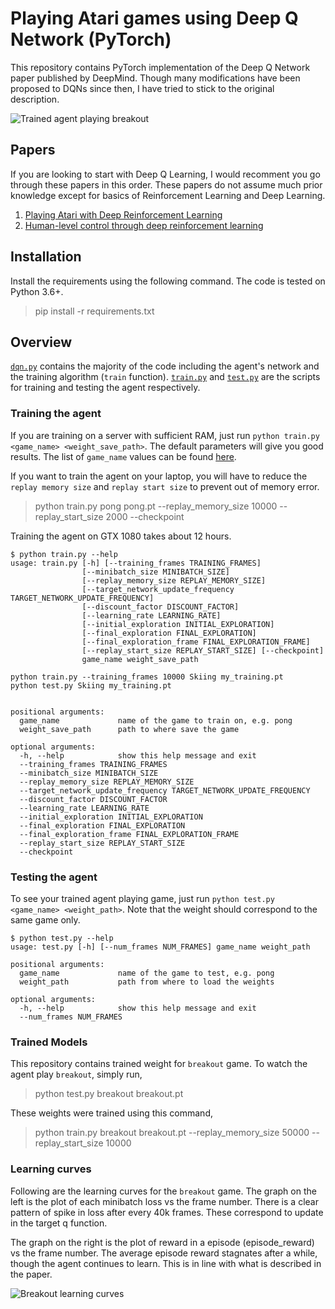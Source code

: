 # Playing Atari games using Deep Q Network (PyTorch)

This repository contains PyTorch implementation of the Deep Q Network paper published by DeepMind. Though many modifications have been proposed to DQNs since then, I have tried to stick to the original description.

![Trained agent playing breakout](./breakout_test.gif?raw=true "Trained agent playing breakout")

## Papers

If you are looking to start with Deep Q Learning, I would recomment you go through these papers in this order. These papers do not assume much prior knowledge except for basics of Reinforcement Learning and Deep Learning.

1. [Playing Atari with Deep Reinforcement Learning](https://arxiv.org/abs/1312.5602)  
2. [Human-level control through deep reinforcement learning](https://www.nature.com/articles/nature14236)  

## Installation

Install the requirements using the following command. The code is tested on Python 3.6+. 

> pip install -r requirements.txt

## Overview

[`dqn.py`](./dqn.py) contains the majority of the code including the agent's network and the training algorithm (`train` function). 
[`train.py`](./train.py) and [`test.py`](./test.py) are the scripts for training and testing the agent respectively.

### Training the agent

If you are training on a server with sufficient RAM, just run `python train.py <game_name> <weight_save_path>`. The default parameters will give you good results. The list of `game_name` values can be found [here](https://gym.openai.com/envs/#atari).

If you want to train the agent on your laptop, you will have to reduce the `replay memory size` and `replay start size` to prevent out of memory error.

> python train.py pong pong.pt --replay_memory_size 10000 --replay_start_size 2000 --checkpoint

Training the agent on GTX 1080 takes about 12 hours.

```
$ python train.py --help
usage: train.py [-h] [--training_frames TRAINING_FRAMES]
                [--minibatch_size MINIBATCH_SIZE]
                [--replay_memory_size REPLAY_MEMORY_SIZE]
                [--target_network_update_frequency TARGET_NETWORK_UPDATE_FREQUENCY]
                [--discount_factor DISCOUNT_FACTOR]
                [--learning_rate LEARNING_RATE]
                [--initial_exploration INITIAL_EXPLORATION]
                [--final_exploration FINAL_EXPLORATION]
                [--final_exploration_frame FINAL_EXPLORATION_FRAME]
                [--replay_start_size REPLAY_START_SIZE] [--checkpoint]
                game_name weight_save_path

python train.py --training_frames 10000 Skiing my_training.pt
python test.py Skiing my_training.pt


positional arguments:
  game_name             name of the game to train on, e.g. pong
  weight_save_path      path to where save the game

optional arguments:
  -h, --help            show this help message and exit
  --training_frames TRAINING_FRAMES
  --minibatch_size MINIBATCH_SIZE
  --replay_memory_size REPLAY_MEMORY_SIZE
  --target_network_update_frequency TARGET_NETWORK_UPDATE_FREQUENCY
  --discount_factor DISCOUNT_FACTOR
  --learning_rate LEARNING_RATE
  --initial_exploration INITIAL_EXPLORATION
  --final_exploration FINAL_EXPLORATION
  --final_exploration_frame FINAL_EXPLORATION_FRAME
  --replay_start_size REPLAY_START_SIZE
  --checkpoint
```

### Testing the agent

To see your trained agent playing game, just run `python test.py <game_name> <weight_path>`. Note that the weight should correspond to the same game only.

```
$ python test.py --help
usage: test.py [-h] [--num_frames NUM_FRAMES] game_name weight_path

positional arguments:
  game_name             name of the game to test, e.g. pong
  weight_path           path from where to load the weights

optional arguments:
  -h, --help            show this help message and exit
  --num_frames NUM_FRAMES
```

### Trained Models

This repository contains trained weight for `breakout` game. To watch the agent play `breakout`, simply run,

> python test.py breakout breakout.pt

These weights were trained using this command,

> python train.py breakout breakout.pt --replay_memory_size 50000 --replay_start_size 10000


### Learning curves

Following are the learning curves for the `breakout` game. The graph on the left is the plot of each minibatch loss vs the frame number. There is a clear pattern of spike in loss after every 40k frames. These correspond to update in the target q function.

The graph on the right is the plot of reward in a episode (episode_reward) vs the frame number. The average episode reward stagnates after a while, though the agent continues to learn. This is in line with what is described in the paper. 

![Breakout learning curves](./breakout_learning_graph.png?raw=true "Breakout learning curves")
